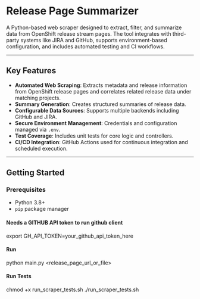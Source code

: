 # Release Page Summarizer

A Python-based web scraper designed to extract, filter, and summarize data from OpenShift release stream pages. The tool integrates with third-party systems like JIRA and GitHub, supports environment-based configuration, and includes automated testing and CI workflows.

---

## Key Features

- **Automated Web Scraping**: Extracts metadata and release information from OpenShift release pages and correlates related release data under matching projects.
- **Summary Generation**: Creates structured summaries of release data.
- **Configurable Data Sources**: Supports multiple backends including GitHub and JIRA.
- **Secure Environment Management**: Credentials and configuration managed via `.env`.
- **Test Coverage**: Includes unit tests for core logic and controllers.
- **CI/CD Integration**: GitHub Actions used for continuous integration and scheduled execution.

---

## Getting Started

### Prerequisites

- Python 3.8+
- `pip` package manager

#### Needs a GITHUB API token to run github client
export GH_API_TOKEN=your_github_api_token_here

#### Run
python main.py <release_page_url_or_file>

#### Run Tests
chmod +x run_scraper_tests.sh
./run_scraper_tests.sh